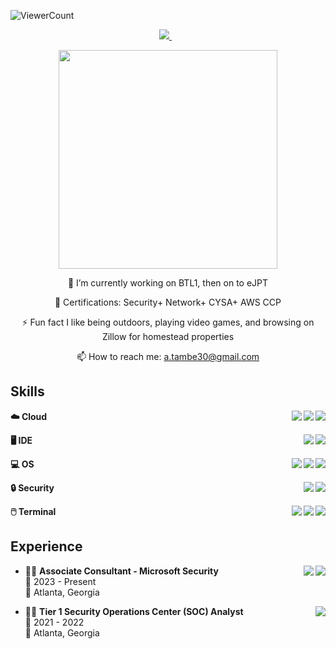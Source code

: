 ![ViewerCount](https://komarev.com/ghpvc/?username=RepTambe&color=blueviolet&style=plastic&label=How+Many+Stepped+Into+My+Universe?)

<p align='center'>
  
  <a href="https://www.linkedin.com/in/augustine-tambe/">
    <img src="https://img.shields.io/badge/linkedin-%230077B5.svg?&style=for-the-badge&logo=linkedin&logoColor=white" />
  </a>&nbsp;&nbsp;


<p align='center'>
  <a href="#"><img src="https://github-readme-stats.vercel.app/api?username=RepTambe&show_icons=true&count_private=true&theme=tokyonight" width="350"></a>
</p>

<p align='center'>
  🌱 I’m currently working on BTL1, then on to eJPT
</p>

<p align='center'>
  💬 Certifications: Security+ Network+ CYSA+ AWS CCP
</p>

<p align='center'>
  ⚡ Fun fact I like being outdoors, playing video games, and browsing on Zillow for homestead properties
</p>

<p align='center'>
  📫 How to reach me: <a href='a.tambe30@.com'>a.tambe30@gmail.com</a>
</p>

## Skills

<img align="right" src="https://img.shields.io/badge/Amazon_AWS-FF9900?style=for-the-badge&logo=amazonaws&logoColor=white" />
<img align="right" src="https://img.shields.io/badge/microsoft%20azure-0089D6?style=for-the-badge&logo=microsoft-azure&logoColor=white" />
<img align="right" src="https://img.shields.io/badge/Terraform-7B42BC?style=for-the-badge&logo=terraform&logoColor=white" />

**:cloud: Cloud**

<img align="right" src="https://img.shields.io/badge/Gitpod-000000?style=for-the-badge&logo=gitpod&logoColor=#FFAE33" />
<img align="right" src="https://img.shields.io/badge/Visual_Studio_Code-0078D4?style=for-the-badge&logo=visual%20studio%20code&logoColor=white" />

**:desktop_computer: IDE**

<img align="right" src="https://img.shields.io/badge/Linux-FCC624?style=for-the-badge&logo=linux&logoColor=black" />
<img align="right" src="https://img.shields.io/badge/Windows-0078D6?style=for-the-badge&logo=windows&logoColor=white" />
<img align="right" src="https://img.shields.io/badge/mac%20os-000000?style=for-the-badge&logo=apple&logoColor=white" />

**:computer: OS**

<img align="right" src="https://img.shields.io/badge/Snyk-4C4A73?style=for-the-badge&logo=snyk&logoColor=white" />
<img align="right" src="https://img.shields.io/badge/Splunk-000000?style=for-the-badge&logo=Splunk&logoColor=white" />

**:lock: Security**

<img align="right" src="https://img.shields.io/badge/GIT-E44C30?style=for-the-badge&logo=git&logoColor=white" />
<img align="right" src="https://img.shields.io/badge/powershell-5391FE?style=for-the-badge&logo=powershell&logoColor=white" />
<img align="right" src="https://img.shields.io/badge/windows%20terminal-4D4D4D?style=for-the-badge&logo=windows%20terminal&logoColor=white" />

**:computer_mouse: Terminal**

## Experience

<img align="right" src="https://img.shields.io/badge/microsoft%20azure-0089D6?style=for-the-badge&logo=microsoft-azure&logoColor=white" />
<img align="right" src="https://img.shields.io/badge/Microsoft_Office-D83B01?style=for-the-badge&logo=microsoft-office&logoColor=white" />

- 👨‍💻 **Associate Consultant - Microsoft Security**\
📆 2023 - Present\
📍 Atlanta, Georgia

<img align="right" src="https://img.shields.io/badge/Splunk-000000?style=for-the-badge&logo=Splunk&logoColor=white" />

- 👨‍💻 **Tier 1 Security Operations Center (SOC) Analyst**\
📆 2021 - 2022\
📍 Atlanta, Georgia

<!-- https://dev.to/asyraf/how-to-add-dropdown-in-markdown-o78#:~:text=The%20basic%20syntax%20is%20just,summary%3E%20for%20the%20dropdown%20title  

